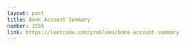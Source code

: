 ```yaml
---
layout: post
title: Bank Account Summary
number: 1555
link: https://leetcode.com/problems/bank-account-summary
---
```

